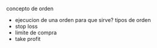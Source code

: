 concepto de orden
- ejecucion de una orden
para que sirve?
tipos de orden
- stop loss
- limite de compra
- take profit

